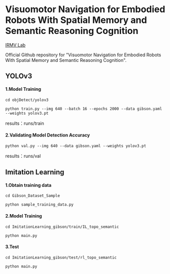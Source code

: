 # Visuomotor Navigation for Embodied Robots With Spatial Memory and Semantic Reasoning Cognition
[IRMV Lab](https://irmv.sjtu.edu.cn/)

Official Github repository for "Visuomotor Navigation for Embodied Robots With Spatial Memory and Semantic Reasoning Cognition".



## YOLOv3

#### 1.Model Training
```
cd objDetect/yolov3

python train.py --img 640 --batch 16 --epochs 2000 --data gibson.yaml --weights yolov3.pt
```
results：runs/train

#### 2.Validating Model Detection Accuracy
```
python val.py --img 640 --data gibson.yaml --weights yolov3.pt
```
results：runs/val

## Imitation Learning
#### 1.Obtain training data
```
cd Gibson_Dataset_Sample

python sample_training_data.py
```

#### 2.Model Training
```
cd ImitationLearning_gibson/train/IL_topo_semantic

python main.py
```

#### 3.Test
```
cd ImitationLearning_gibson/test/rl_topo_semantic

python main.py
```

